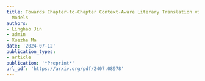 ```yaml
---
title: Towards Chapter-to-Chapter Context-Aware Literary Translation via Large Language
  Models
authors:
- Linghao Jin
- admin
- Xuezhe Ma
date: '2024-07-12'
publication_types:
- article
publication: '*Preprint*'
url_pdf: 'https://arxiv.org/pdf/2407.08978'
---
```

